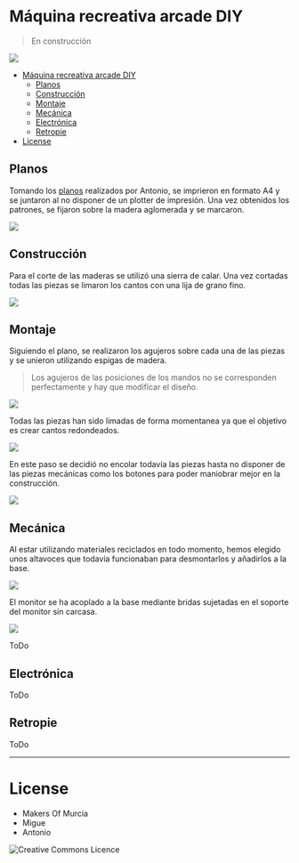 # Máquina recreativa arcade DIY

> En construcción

![](preview.png)

- [Máquina recreativa arcade DIY](#m%C3%A1quina-recreativa-arcade-diy)
  - [Planos](#planos)
  - [Construcción](#construcci%C3%B3n)
  - [Montaje](#montaje)
  - [Mecánica](#mec%C3%A1nica)
  - [Electrónica](#electr%C3%B3nica)
  - [Retropie](#retropie)
- [License](#license)


## Planos

Tomando los [planos](src/planos.pdf) realizados por Antonio, se imprieron en formato A4 y se juntaron al no disponer de un plotter de impresión. Una vez obtenidos los patrones, se fijaron sobre la madera aglomerada y se marcaron.

![](img/patrones.png)

## Construcción

Para el corte de las maderas se utilizó una sierra de calar. Una vez cortadas todas las piezas se limaron los cantos con una lija de grano fino.

![](img/madera.png)

## Montaje

Siguiendo el plano, se realizaron los agujeros sobre cada una de las piezas y se unieron utilizando espigas de madera.

> Los agujeros de las posiciones de los mandos no se corresponden perfectamente y hay que modificar el diseño.

![](img/montaje.png)

Todas las piezas han sido limadas de forma momentanea ya que el objetivo es crear cantos redondeados.

![](img/limado.png)

En este paso se decidió no encolar todavía las piezas hasta no disponer de las piezas mecánicas como los botones para poder maniobrar mejor en la construcción.

![](img/montado.png)

## Mecánica

Al estar utilizando materiales reciclados en todo momento, hemos elegido unos altavoces que todavía funcionaban para desmontarlos y añadirlos a la base.

![](img/altavoces.png)

El monitor se ha acoplado a la base mediante bridas sujetadas en el soporte del monitor sin carcasa.

![](img/monitor.png)

ToDo

## Electrónica

ToDo

## Retropie

ToDo


---

# License

- Makers Of Murcia
- Migue
- Antonio

![Creative Commons Licence](http://i.creativecommons.org/l/by-sa/4.0/88x31.png)
